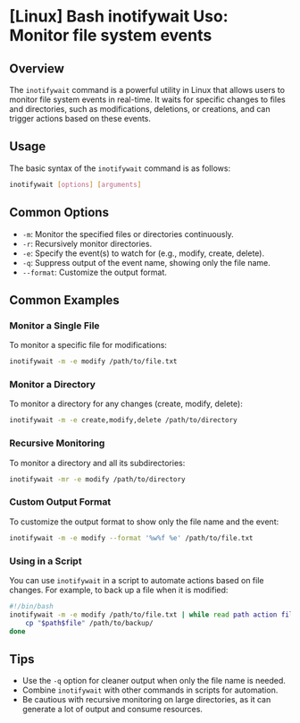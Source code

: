 # [Linux] Bash inotifywait Uso: Monitor file system events

## Overview
The `inotifywait` command is a powerful utility in Linux that allows users to monitor file system events in real-time. It waits for specific changes to files and directories, such as modifications, deletions, or creations, and can trigger actions based on these events.

## Usage
The basic syntax of the `inotifywait` command is as follows:

```bash
inotifywait [options] [arguments]
```

## Common Options
- `-m`: Monitor the specified files or directories continuously.
- `-r`: Recursively monitor directories.
- `-e`: Specify the event(s) to watch for (e.g., modify, create, delete).
- `-q`: Suppress output of the event name, showing only the file name.
- `--format`: Customize the output format.

## Common Examples

### Monitor a Single File
To monitor a specific file for modifications:
```bash
inotifywait -m -e modify /path/to/file.txt
```

### Monitor a Directory
To monitor a directory for any changes (create, modify, delete):
```bash
inotifywait -m -e create,modify,delete /path/to/directory
```

### Recursive Monitoring
To monitor a directory and all its subdirectories:
```bash
inotifywait -mr -e modify /path/to/directory
```

### Custom Output Format
To customize the output format to show only the file name and the event:
```bash
inotifywait -m -e modify --format '%w%f %e' /path/to/file.txt
```

### Using in a Script
You can use `inotifywait` in a script to automate actions based on file changes. For example, to back up a file when it is modified:
```bash
#!/bin/bash
inotifywait -m -e modify /path/to/file.txt | while read path action file; do
    cp "$path$file" /path/to/backup/
done
```

## Tips
- Use the `-q` option for cleaner output when only the file name is needed.
- Combine `inotifywait` with other commands in scripts for automation.
- Be cautious with recursive monitoring on large directories, as it can generate a lot of output and consume resources.